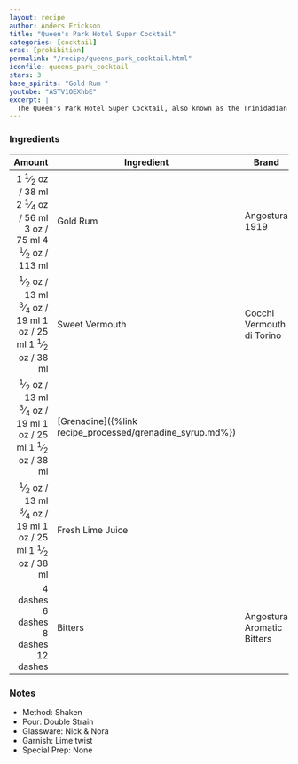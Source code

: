 ```yaml
---
layout: recipe
author: Anders Erickson
title: "Queen's Park Hotel Super Cocktail"
categories: [cocktail]
eras: [prohibition]
permalink: "/recipe/queens_park_cocktail.html"
iconfile: queens_park_cocktail
stars: 3
base_spirits: "Gold Rum "
youtube: "ASTV1OEXhbE"
excerpt: |
  The Queen's Park Hotel Super Cocktail, also known as the Trinidadian Daiquiri, is a complex and flavorful drink that blends the sweetness of grenadine and vermouth with the tartness of lime juice and the spiciness of Angostura bitters.
---
```


### Ingredients

|   Amount | Ingredient                                      | Brand                     |
| -------: | ----------------------------------------------- | ------------------------- |
|   <span class="onex active">1 <sup>1</sup>&frasl;<sub>2</sub> oz  / 38 ml</span> <span class="onehalfx">2 <sup>1</sup>&frasl;<sub>4</sub> oz  / 56 ml</span> <span class="twox">3 oz  / 75 ml</span> <span class="threex">4 <sup>1</sup>&frasl;<sub>2</sub> oz  / 113 ml</span>| Gold Rum                                        | Angostura 1919            |
|   <span class="onex active"> <sup>1</sup>&frasl;<sub>2</sub> oz  / 13 ml</span> <span class="onehalfx"> <sup>3</sup>&frasl;<sub>4</sub> oz  / 19 ml</span> <span class="twox">1 oz  / 25 ml</span> <span class="threex">1 <sup>1</sup>&frasl;<sub>2</sub> oz  / 38 ml</span>| Sweet Vermouth                                  | Cocchi Vermouth di Torino |
|   <span class="onex active"> <sup>1</sup>&frasl;<sub>2</sub> oz  / 13 ml</span> <span class="onehalfx"> <sup>3</sup>&frasl;<sub>4</sub> oz  / 19 ml</span> <span class="twox">1 oz  / 25 ml</span> <span class="threex">1 <sup>1</sup>&frasl;<sub>2</sub> oz  / 38 ml</span>| [Grenadine]({%link recipe_processed/grenadine_syrup.md%}) |
|   <span class="onex active"> <sup>1</sup>&frasl;<sub>2</sub> oz  / 13 ml</span> <span class="onehalfx"> <sup>3</sup>&frasl;<sub>4</sub> oz  / 19 ml</span> <span class="twox">1 oz  / 25 ml</span> <span class="threex">1 <sup>1</sup>&frasl;<sub>2</sub> oz  / 38 ml</span>| Fresh Lime Juice                                |
| <span class="onex active">4 dashes</span> <span class="onehalfx">6 dashes</span> <span class="twox">8 dashes</span> <span class="threex">12 dashes</span>| Bitters                                         | Angostura Aromatic Bitters        |

### Notes

- Method: Shaken
- Pour: Double Strain
- Glassware: Nick & Nora
- Garnish: Lime twist
- Special Prep: None

    
<script type="application/ld+json">
{
  "": "https://schema.org",
  "": "Recipe",
  "author": "{{ page.author }}",
  "description": "{{ page.excerpt }}",
  "image": "{% for ingredient in site.data[page.iconfile].images.ingredient limit: 1 %}{{ ingredient.url }}{% endfor %}",
  "recipeIngredient": [
    "  1.5 oz Gold Rum                                       ",
  "  0.5 oz Sweet Vermouth                                 ",
  "4 dashes Bitters                                        ",
],
  "name": "{{ page.title }}",
  "recipeInstructions": "
- Method: Shaken
- Pour: Double Strain
- Glassware: Nick & Nora
- Garnish: Lime twist
- Special Prep: None
",
  "recipeYield": "1 cocktail",
}
</script>

    
